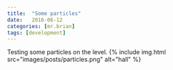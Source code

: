 ```yaml
---
title:  "Some particles"
date:   2016-06-12
categories: [mr.brian]
tags: [development]
---
```

Testing some particles on the level.
{% include img.html src="images/posts/particles.png" alt="hall" %}
<!--end-preview-->
